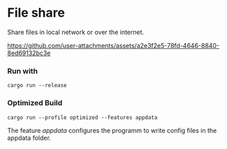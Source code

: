 # File share
Share files in local network or over the internet. 

https://github.com/user-attachments/assets/a2e3f2e5-78fd-4646-8840-8ed69132bc3e

### Run with
```
cargo run --release
```

### Optimized Build
```
cargo run --profile optimized --features appdata
```
The feature *appdata* configures the programm to write config files in the appdata folder. 